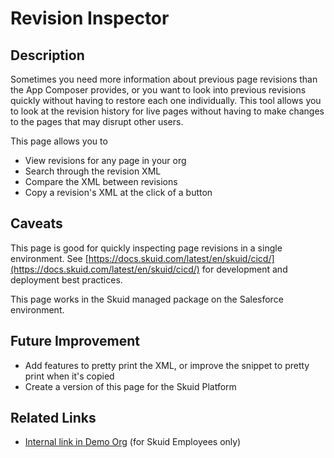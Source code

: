 # Revision Inspector
## Description
Sometimes you need more information about previous page revisions than the App Composer provides, or you want to look into previous revisions quickly without having to restore each one individually. This tool allows you to look at the revision history for live pages without having to make changes to the pages that may disrupt other users.

This page allows you to
- View revisions for any page in your org
- Search through the revision XML
- Compare the XML between revisions
- Copy a revision's XML at the click of a button

## Caveats
This page is good for quickly inspecting page revisions in a single environment. See [https://docs.skuid.com/latest/en/skuid/cicd/](https://docs.skuid.com/latest/en/skuid/cicd/) for development and deployment best practices.

This page works in the Skuid managed package on the Salesforce environment.

## Future Improvement
- Add features to pretty print the XML, or improve the snippet to pretty print when it's copied
- Create a version of this page for the Skuid Platform

## Related Links
- [Internal link in Demo Org](https://skuid-demo--skuid.na137.visual.force.com/apex/skuid__ui?page=SkuidSupport_VersionInspector) (for Skuid Employees only)
